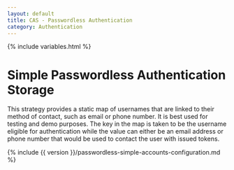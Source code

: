 ```yaml
---
layout: default
title: CAS - Passwordless Authentication
category: Authentication
---
```

{% include variables.html %}

# Simple Passwordless Authentication Storage

This strategy provides a static map of usernames that are linked to their 
method of contact, such as email or phone number. It is best used
for testing and demo purposes. The key in the map is taken to be the username 
eligible for authentication while the value can either be an email
address or phone number that would be used to contact the user with issued tokens.

{% include {{ version }}/passwordless-simple-accounts-configuration.md %}
